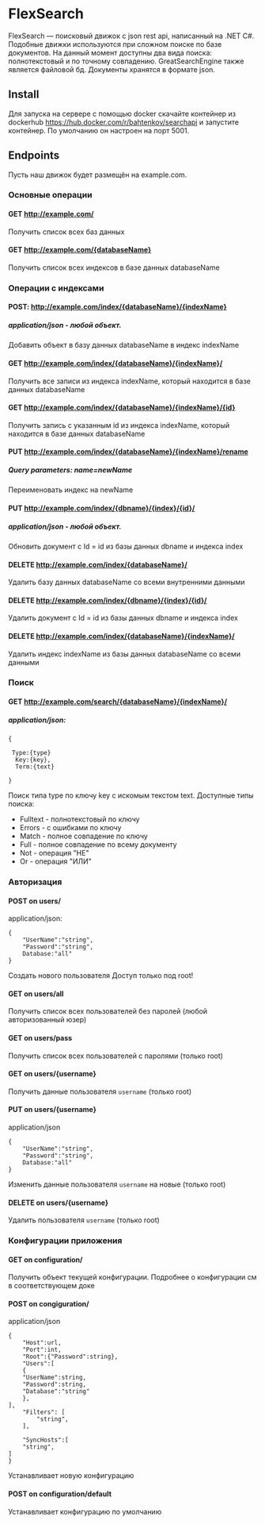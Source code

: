 
# FlexSearch


FlexSearch — поисковый движок с json rest api, написанный на .NET C#.
Подобные движки используются при сложном поиске по базе документов.
На данный момент доступны два вида поиска: полнотекстовый и по точному совпадению.
GreatSearchEngine также является файловой бд. Документы хранятся в формате json.

## Install

Для запуска на сервере с помощью docker скачайте контейнер из dockerhub https://hub.docker.com/r/bahtenkov/searchapi и запустите контейнер.
По умолчанию он настроен на порт 5001.

## Endpoints

Пусть наш движок будет размещён на example.com.

### Основные операции

#### GET http://example.com/

Получить список всех баз данных

#### GET http://example.com/{databaseName}

Получить список всех индексов в базе данных databaseName

### Операции с индексами

#### POST: http://example.com/index/{databaseName}/{indexName}

##### application/json - любой объект.

Добавить объект в базу данных databaseName в индекс indexName

#### GET http://example.com/index/{databaseName}/{indexName}/

Получить все записи из индекса indexName, который находится в базе данных databaseName

#### GET http://example.com/index/{databaseName}/{indexName}/{id}

Получить запись с указанным id из индекса indexName, который находится в базе данных databaseName

#### PUT http://example.com/index/{databaseName}/{indexName}/rename

##### Query parameters: name=newName

Переименовать индекс на newName

#### PUT http://example.com/index/{dbname}/{index}/{id}/

##### application/json - любой объект.
Обновить документ с Id = id из базы данных dbname и индекса index

#### DELETE http://example.com/index/{databaseName}/

Удалить базу данных databaseName со всеми внутренними данными

#### DELETE http://example.com/index/{dbname}/{index}/{id}/

Удалить документ с Id = id из базы данных dbname и индекса index

#### DELETE http://example.com/index/{databaseName}/{indexName}/

Удалить индекс indexName из базы данных databaseName со всеми данными

### Поиск

#### GET http://example.com/search/{databaseName}/{indexName}/

##### application/json:

```
{

 Type:{type}
  Key:{key},
  Term:{text}

}
```

Поиск типа type по ключу key с искомым текстом text.
Доступные типы поиска:

* Fulltext - полнотекстовый по ключу
* Errors - с ошибками по ключу
* Match - полное совпадение по ключу
* Full - полное совпадение по всему документу
* Not - операция "НЕ"
* Or - операция "ИЛИ"

### Авторизация

#### POST on users/

application/json:

```
{
	"UserName":"string",
	"Password":"string",
	Database:"all"
}
```

Создать нового пользователя
Доступ только под root!

#### GET on users/all

Получить список всех пользователей без паролей (любой авторизованный юзер)

#### GET on users/pass

Получить список всех пользователей с паролями (только root)

#### GET on users/{username}

Получить данные пользователя `username` (только root)

#### PUT on users/{username}

application/json

```
{
	"UserName":"string",
	"Password":"string",
	Database:"all"
}
```

Изменить данные пользователя `username` на новые (только root)

#### DELETE on users/{username}

Удалить пользователя `username` (только root)

### Конфигурации приложения

#### GET on configuration/

Получить объект текущей конфигурации. 
Подробнее о конфигурации см в соответствующем доке

#### POST on congiguration/
 application/json

```
{
    "Host":url,
    "Port":int,
    "Root":{"Password":string},
    "Users":[
	{
	"UserName":string,
	"Password":string,
	"Database":"string"
    },
],
    "Filters": [
        "string",
    ],

    "SyncHosts":[
	"string",
]
}
```
Устанавливает новую конфигурацию

#### POST on configuration/default
Устанавливает конфигурацию по умолчанию

